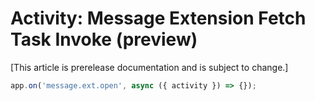 # Activity: Message Extension Fetch Task Invoke (preview)

[This article is prerelease documentation and is subject to change.]

```typescript
app.on('message.ext.open', async ({ activity }) => {});
```